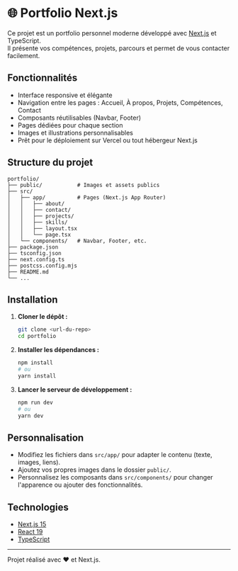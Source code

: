 # 🌐 Portfolio Next.js

Ce projet est un portfolio personnel moderne développé avec [Next.js](https://nextjs.org) et TypeScript.  
Il présente vos compétences, projets, parcours et permet de vous contacter facilement.

## Fonctionnalités

- Interface responsive et élégante
- Navigation entre les pages : Accueil, À propos, Projets, Compétences, Contact
- Composants réutilisables (Navbar, Footer)
- Pages dédiées pour chaque section
- Images et illustrations personnalisables
- Prêt pour le déploiement sur Vercel ou tout hébergeur Next.js

## Structure du projet

```
portfolio/
├── public/           # Images et assets publics
├── src/
│   ├── app/          # Pages (Next.js App Router)
│   │   ├── about/
│   │   ├── contact/
│   │   ├── projects/
│   │   ├── skills/
│   │   ├── layout.tsx
│   │   └── page.tsx
│   └── components/   # Navbar, Footer, etc.
├── package.json
├── tsconfig.json
├── next.config.ts
├── postcss.config.mjs
├── README.md
└── ...
```

## Installation

1. **Cloner le dépôt :**
   ```bash
   git clone <url-du-repo>
   cd portfolio
   ```

2. **Installer les dépendances :**
   ```bash
   npm install
   # ou
   yarn install
   ```

3. **Lancer le serveur de développement :**
   ```bash
   npm run dev
   # ou
   yarn dev
   ```

## Personnalisation

- Modifiez les fichiers dans `src/app/` pour adapter le contenu (texte, images, liens).
- Ajoutez vos propres images dans le dossier `public/`.
- Personnalisez les composants dans `src/components/` pour changer l'apparence ou ajouter des fonctionnalités.

## Technologies

- [Next.js 15](https://nextjs.org/)
- [React 19](https://react.dev/)
- [TypeScript](https://www.typescriptlang.org/)

---

Projet réalisé avec ❤️ et Next.js.
